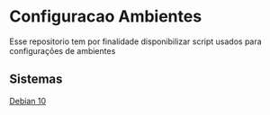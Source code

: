 # Configuracao Ambientes

Esse repositorio tem por finalidade disponibilizar script usados para configurações de ambientes

## Sistemas

<a href="https://github.com/gpanassol/configuracao-ambientes-via-terminal/tree/master/debian-10">Debian 10</a>